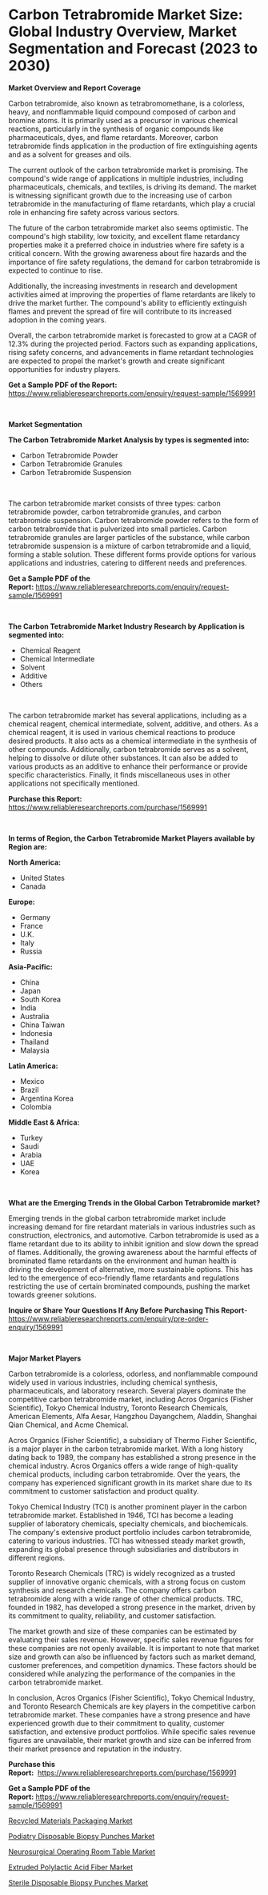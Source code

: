 <p><h1>Carbon Tetrabromide Market Size: Global Industry Overview, Market Segmentation and Forecast (2023 to 2030)</h1></p><p><strong>Market Overview and Report Coverage</strong></p>
<p><p>Carbon tetrabromide, also known as tetrabromomethane, is a colorless, heavy, and nonflammable liquid compound composed of carbon and bromine atoms. It is primarily used as a precursor in various chemical reactions, particularly in the synthesis of organic compounds like pharmaceuticals, dyes, and flame retardants. Moreover, carbon tetrabromide finds application in the production of fire extinguishing agents and as a solvent for greases and oils.</p><p>The current outlook of the carbon tetrabromide market is promising. The compound's wide range of applications in multiple industries, including pharmaceuticals, chemicals, and textiles, is driving its demand. The market is witnessing significant growth due to the increasing use of carbon tetrabromide in the manufacturing of flame retardants, which play a crucial role in enhancing fire safety across various sectors.</p><p>The future of the carbon tetrabromide market also seems optimistic. The compound's high stability, low toxicity, and excellent flame retardancy properties make it a preferred choice in industries where fire safety is a critical concern. With the growing awareness about fire hazards and the importance of fire safety regulations, the demand for carbon tetrabromide is expected to continue to rise.</p><p>Additionally, the increasing investments in research and development activities aimed at improving the properties of flame retardants are likely to drive the market further. The compound's ability to efficiently extinguish flames and prevent the spread of fire will contribute to its increased adoption in the coming years.</p><p>Overall, the carbon tetrabromide market is forecasted to grow at a CAGR of 12.3% during the projected period. Factors such as expanding applications, rising safety concerns, and advancements in flame retardant technologies are expected to propel the market's growth and create significant opportunities for industry players.</p></p>
<p><strong>Get a Sample PDF of the Report:</strong> <a href="https://www.reliableresearchreports.com/enquiry/request-sample/1569991">https://www.reliableresearchreports.com/enquiry/request-sample/1569991</a></p>
<p>&nbsp;</p>
<p><strong>Market Segmentation</strong></p>
<p><strong>The Carbon Tetrabromide Market Analysis by types is segmented into:</strong></p>
<p><ul><li>Carbon Tetrabromide Powder</li><li>Carbon Tetrabromide Granules</li><li>Carbon Tetrabromide Suspension</li></ul></p>
<p>&nbsp;</p>
<p><p>The carbon tetrabromide market consists of three types: carbon tetrabromide powder, carbon tetrabromide granules, and carbon tetrabromide suspension. Carbon tetrabromide powder refers to the form of carbon tetrabromide that is pulverized into small particles. Carbon tetrabromide granules are larger particles of the substance, while carbon tetrabromide suspension is a mixture of carbon tetrabromide and a liquid, forming a stable solution. These different forms provide options for various applications and industries, catering to different needs and preferences.</p></p>
<p><strong>Get a Sample PDF of the Report:</strong>&nbsp;<a href="https://www.reliableresearchreports.com/enquiry/request-sample/1569991">https://www.reliableresearchreports.com/enquiry/request-sample/1569991</a></p>
<p>&nbsp;</p>
<p><strong>The Carbon Tetrabromide Market Industry Research by Application is segmented into:</strong></p>
<p><ul><li>Chemical Reagent</li><li>Chemical Intermediate</li><li>Solvent</li><li>Additive</li><li>Others</li></ul></p>
<p>&nbsp;</p>
<p><p>The carbon tetrabromide market has several applications, including as a chemical reagent, chemical intermediate, solvent, additive, and others. As a chemical reagent, it is used in various chemical reactions to produce desired products. It also acts as a chemical intermediate in the synthesis of other compounds. Additionally, carbon tetrabromide serves as a solvent, helping to dissolve or dilute other substances. It can also be added to various products as an additive to enhance their performance or provide specific characteristics. Finally, it finds miscellaneous uses in other applications not specifically mentioned.</p></p>
<p><strong>Purchase this Report:</strong>&nbsp; <a href="https://www.reliableresearchreports.com/purchase/1569991">https://www.reliableresearchreports.com/purchase/1569991</a></p>
<p>&nbsp;</p>
<p><strong>In terms of Region, the Carbon Tetrabromide Market Players available by Region are:</strong></p>
<p>
    <p> <strong> North America: </strong>
        <ul>
            <li>United States</li>
            <li>Canada</li>
        </ul>
        </p> 
    <p> <strong> Europe: </strong>
        <ul>
            <li>Germany</li>
            <li>France</li>
            <li>U.K.</li>
            <li>Italy</li>
            <li>Russia</li>
        </ul>
        </p> 
    <p> <strong> Asia-Pacific: </strong>
        <ul>
            <li>China</li>
            <li>Japan</li>
            <li>South Korea</li>
            <li>India</li>
            <li>Australia</li>
            <li>China Taiwan</li>
            <li>Indonesia</li>
            <li>Thailand</li>
            <li>Malaysia</li>
        </ul>
        </p> 
    <p> <strong> Latin America: </strong>
        <ul>
            <li>Mexico</li>
            <li>Brazil</li>
            <li>Argentina Korea</li>
            <li>Colombia</li>
        </ul>
        </p> 
    <p> <strong> Middle East & Africa: </strong>
        <ul>
            <li>Turkey</li>
            <li>Saudi</li>
            <li>Arabia</li>
            <li>UAE</li>
            <li>Korea</li>
        </ul>
    </p>
    </p>
<p>&nbsp;</p>
<p><strong>What are the Emerging Trends in the Global Carbon Tetrabromide market?</strong></p>
<p><p>Emerging trends in the global carbon tetrabromide market include increasing demand for fire retardant materials in various industries such as construction, electronics, and automotive. Carbon tetrabromide is used as a flame retardant due to its ability to inhibit ignition and slow down the spread of flames. Additionally, the growing awareness about the harmful effects of brominated flame retardants on the environment and human health is driving the development of alternative, more sustainable options. This has led to the emergence of eco-friendly flame retardants and regulations restricting the use of certain brominated compounds, pushing the market towards greener solutions.</p></p>
<p><strong>Inquire or Share Your Questions If Any Before Purchasing This Report</strong>- <a href="https://www.reliableresearchreports.com/enquiry/pre-order-enquiry/1569991">https://www.reliableresearchreports.com/enquiry/pre-order-enquiry/1569991</a></p>
<p>&nbsp;</p>
<p><strong>Major Market Players</strong></p>
<p><p>Carbon tetrabromide is a colorless, odorless, and nonflammable compound widely used in various industries, including chemical synthesis, pharmaceuticals, and laboratory research. Several players dominate the competitive carbon tetrabromide market, including Acros Organics (Fisher Scientific), Tokyo Chemical Industry, Toronto Research Chemicals, American Elements, Alfa Aesar, Hangzhou Dayangchem, Aladdin, Shanghai Qian Chemical, and Acme Chemical.</p><p>Acros Organics (Fisher Scientific), a subsidiary of Thermo Fisher Scientific, is a major player in the carbon tetrabromide market. With a long history dating back to 1989, the company has established a strong presence in the chemical industry. Acros Organics offers a wide range of high-quality chemical products, including carbon tetrabromide. Over the years, the company has experienced significant growth in its market share due to its commitment to customer satisfaction and product quality.</p><p>Tokyo Chemical Industry (TCI) is another prominent player in the carbon tetrabromide market. Established in 1946, TCI has become a leading supplier of laboratory chemicals, specialty chemicals, and biochemicals. The company's extensive product portfolio includes carbon tetrabromide, catering to various industries. TCI has witnessed steady market growth, expanding its global presence through subsidiaries and distributors in different regions.</p><p>Toronto Research Chemicals (TRC) is widely recognized as a trusted supplier of innovative organic chemicals, with a strong focus on custom synthesis and research chemicals. The company offers carbon tetrabromide along with a wide range of other chemical products. TRC, founded in 1982, has developed a strong presence in the market, driven by its commitment to quality, reliability, and customer satisfaction.</p><p>The market growth and size of these companies can be estimated by evaluating their sales revenue. However, specific sales revenue figures for these companies are not openly available. It is important to note that market size and growth can also be influenced by factors such as market demand, customer preferences, and competition dynamics. These factors should be considered while analyzing the performance of the companies in the carbon tetrabromide market.</p><p>In conclusion, Acros Organics (Fisher Scientific), Tokyo Chemical Industry, and Toronto Research Chemicals are key players in the competitive carbon tetrabromide market. These companies have a strong presence and have experienced growth due to their commitment to quality, customer satisfaction, and extensive product portfolios. While specific sales revenue figures are unavailable, their market growth and size can be inferred from their market presence and reputation in the industry.</p></p>
<p><strong>Purchase this Report:</strong>&nbsp;&nbsp;<a href="https://www.reliableresearchreports.com/purchase/1569991">https://www.reliableresearchreports.com/purchase/1569991</a></p>
<p></p>
<p><strong>Get a Sample PDF of the Report:</strong>&nbsp;<a href="https://www.reliableresearchreports.com/enquiry/request-sample/1569991">https://www.reliableresearchreports.com/enquiry/request-sample/1569991</a></p>
<p><p><a href="https://github.com/FassouRP/Market-Research-Report-List-1/blob/main/recycled-materials-packaging-market.md">Recycled Materials Packaging Market</a></p><p><a href="https://medium.com/@eliasmann73/podiatry-disposable-biopsy-punches-market-focuses-on-market-share-size-and-projected-forecast-till-c4ea446933f6">Podiatry Disposable Biopsy Punches Market</a></p><p><a href="https://www.linkedin.com/pulse/neurosurgical-operating-room-table-market-size-share-global-7iuwe/">Neurosurgical Operating Room Table Market</a></p><p><a href="https://github.com/ashepherd82/Market-Research-Report-List-1/blob/main/extruded-polylactic-acid-fiber-market.md">Extruded Polylactic Acid Fiber Market</a></p><p><a href="https://medium.com/@hesterorn1944/sterile-disposable-biopsy-punches-market-insights-into-market-cagr-market-trends-and-growth-ea805c26db07">Sterile Disposable Biopsy Punches Market</a></p></p>